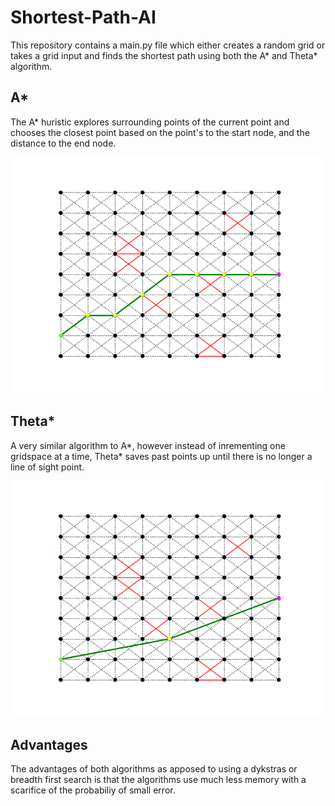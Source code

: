 # Shortest-Path-AI

This repository contains a main.py file which either creates a random grid or takes a grid input and finds the shortest path using both the A* and Theta* algorithm. 

## A*
The A* huristic explores surrounding points of the current point and chooses the closest point based on the point's to the start node, and the distance to the end node. 

<p align="center"><img src="https://github.com/JDunich/Shortest-Path-AI/blob/main/img/Figure_a.png" /></p>

## Theta*
A very similar algorithm to A*, however instead of inrementing one gridspace at a time, Theta* saves past points up until there is no longer a line of sight point. 

<p align="center"><img src="https://github.com/JDunich/Shortest-Path-AI/blob/main/img/Figure_theta.png" /></p>

## Advantages 
The advantages of both algorithms as apposed to using a dykstras or breadth first search is that the algorithms use much less memory with a scarifice of the probabiliy of small error. 
